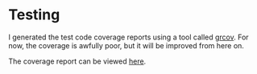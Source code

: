 # Testing

I generated the test code coverage reports using a tool called 
[grcov](https://github.com/mozilla/grcov). 
For now, the coverage is awfully poor, but it will be improved from here on. 

The coverage report can be viewed 
[here](https://htmlpreview.github.io/?https://github.com/thiom/tiralab/blob/main/rs-regex/coverage/html/index.html).

